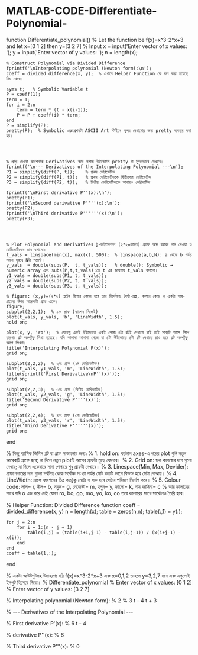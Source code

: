 # MATLAB-CODE-Differentiate-Polynomial-
function Differentiate_polynomial()
    % Let the function be f(x)=x^3-2*x+3 and let x=[0 1 2] then y=[3 2 7]
    % Input 
    x = input('Enter vector of x values: ');
    y = input('Enter vector of y values: ');
    n = length(x);

    % Construct Polynomial via Divided Difference 
    fprintf('\nInterpolating polynomial (Newton form):\n');
    coeff = divided_difference(x, y);  % এখানে Helper Function কে কল করা হয়েছে নিচ থেকে।

    syms t;   % Symbolic Variable t
    P = coeff(1);
    term = 1;
    for i = 2:n
        term = term * (t - x(i-1));
        P = P + coeff(i) * term;
    end
    P = simplify(P);
    pretty(P);  % Symbolic এক্সপ্রেশনটা ASCII Art স্টাইলে সুন্দর দেখানোর জন্য pretty ব্যবহার করা হয়। 




    % প্রশ্নে দেওয়া ফাংশনকে Derivatives করে কমান্ড উইন্ডোতে pretty বা সুন্দরভাবে দেখাবে।
    fprintf('\n--- Derivatives of the Interpolating Polynomial ---\n');
    P1 = simplify(diff(P, t));    % প্রথম ডেরিভেটিভ
    P2 = simplify(diff(P1, t));   % প্রথম ডেরিভেটিভকে দ্বিতীয়বার ডেরিভেটিভ
    P3 = simplify(diff(P2, t));   % দ্বিতীয় ডেরিভেটিভকে আবারও ডেরিভাটিভ

    fprintf('\nFirst derivative P''(x):\n');
    pretty(P1);
    fprintf('\nSecond derivative P''''(x):\n');
    pretty(P2);
    fprintf('\nThird derivative P''''''(x):\n');
    pretty(P3);




    % Plot Polynomial and Derivatives টু-ডাইমেনশন (২*২=ডাবল) গ্রাফে অক্ষ বরাবর নাম দেওয়া ও ডেরিভেটিভের মান বসানো।
    t_vals = linspace(min(x), max(x), 500);  % linspace(a,b,N): a থেকে b পর্যন্ত সমান দূরত্বে Nটা পয়েন্ট।
    y_vals  = double(subs(P,  t, t_vals));   % double(): Symbolic → numeric array এবং subs(P,t,t_vals):তে t এর জায়গায় t_vals বসানো।
    y1_vals = double(subs(P1, t, t_vals));
    y2_vals = double(subs(P2, t, t_vals));
    y3_vals = double(subs(P3, t, t_vals));

    % figure: (x,y)=(২*২) প্লটের ফিগার কেমন হবে তার নির্দেশনাঃ দৈর্ঘ্য-প্রস্থ, কালার কোড ও একটা সাব-গ্রাফের উপর আরেকটা গ্রাফ একে।
    figure;
    subplot(2,2,1);  % ১নং গ্রাফ (ফাংশন নিজেই)
    plot(t_vals, y_vals, 'b', 'LineWidth', 1.5); 
    hold on; 

    plot(x, y, 'ro');  % যেহেতু একই উইন্ডোতে একই পেজে ৪টা প্লটই দেখাতে চাই তাই সাবপ্লট আগে লিখে তারপর প্লট অংশটুকু লিখা হয়েছে। যদি আলাদা আলাদা পেজে বা ৪টা উইন্ডোতে ৪টা প্লট দেখাতে চাও তবে প্লট অংশটুকু আগে লিখবা।
    title('Interpolating Polynomial P(x)');
    grid on;

    subplot(2,2,2);  % ২নং গ্রাফ (১ম ডেরিভেটিভ)
    plot(t_vals, y1_vals, 'm', 'LineWidth', 1.5);
    title(sprintf('First Derivative\nP''(x)'));
    grid on;

    subplot(2,2,3);  % ৩নং গ্রাফ (দ্বিতীয় ডেরিভাটিভ)
    plot(t_vals, y2_vals, 'g', 'LineWidth', 1.5);
    title('Second Derivative P''''(x)');
    grid on;

    subplot(2,2,4);  % ৪নং গ্রাফ (৩য় ভেরিভেটিভ)
    plot(t_vals, y3_vals, 'r', 'LineWidth', 1.5);
    title('Third Derivative P''''''(x)');
    grid on;
end


% কিছু ব্যাসিক জিনিস প্লট বা গ্রাফ সাজানোর জন্যঃ
% 1. hold on: বর্তমান axes-এ পরের plot গুলি নতুন আরেকটি গ্রাফে হবে; না দিলে নতুন plotটি আগের গ্রাফটা মুছে ফেলবে।
% 2. Grid on: ছক কাগজের দাগ গুলো দেখায়; না দিলে একেবারে সাদা পেপারে শুধু গ্রাফটা দেখাবে।
% 3. Linespace(Min, Max, Devider): গ্রাফপেপারের দাগ গুলো সর্বনিম্ন থেকে সর্বোচ্চ সংখ্যা পর্যন্ত মোট কতটি ভাগে বিভক্ত হবে সেটা বোঝায়।
% 4. LineWidth: গ্রাফে ফাংশনের চিত্র কতটুকু মোটা বা সরু হবে সেটার পরিমাণ নির্দেশ করে।
% 5. Colour code: লাল= r, নীল= b, সবুজ= g, মেজেন্টা= m, হলুদ= y, কালো= k, নাম জানিনা= c 
% আর কালারের সাথে যদি o এড করে দেই যেমন ro, bo, go, mo, yo, ko, co তবে কালারের সাথে সার্কেলও তৈরি হবে।


% Helper Function: Divided Difference 
function coeff = divided_difference(x, y)
    n = length(x);
    table = zeros(n,n);
    table(:,1) = y(:);

    for j = 2:n
        for i = 1:(n - j + 1)
            table(i,j) = (table(i+1,j-1) - table(i,j-1)) / (x(i+j-1) - x(i));
        end
    end
    coeff = table(1,:);
end





% একটা আউটপুটসহ উদাহরণঃ ধরি f(x)=x^3-2*x+3 এবং x=0,1,2 তাহলে y=3,2,7 হবে এবং এগুলোই ইনপুট হিসেবে নিবো।
% Differentiate_polynomial
% Enter vector of x values: [0 1 2]
% Enter vector of y values: [3 2 7]

% Interpolating polynomial (Newton form):
%    2
%  3 t  - 4 t + 3

% --- Derivatives of the Interpolating Polynomial ---

% First derivative P'(x):
%  6 t - 4

%  derivative P''(x):
%  6

% Third derivative P'''(x):
% 0

